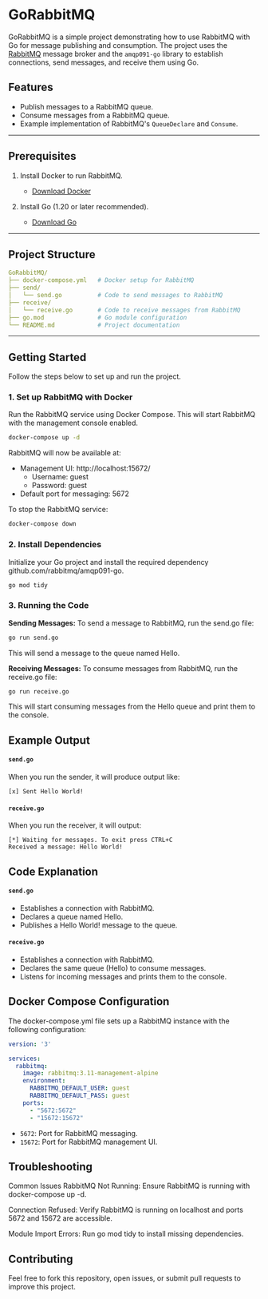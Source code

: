 # GoRabbitMQ

GoRabbitMQ is a simple project demonstrating how to use RabbitMQ with Go for message publishing and consumption. The project uses the [RabbitMQ](https://www.rabbitmq.com/) message broker and the `amqp091-go` library to establish connections, send messages, and receive them using Go.

## Features

- Publish messages to a RabbitMQ queue.
- Consume messages from a RabbitMQ queue.
- Example implementation of RabbitMQ's `QueueDeclare` and `Consume`.

---

## Prerequisites

1. Install Docker to run RabbitMQ.
   - [Download Docker](https://www.docker.com/get-started)

2. Install Go (1.20 or later recommended).
   - [Download Go](https://golang.org/dl/)

---
## Project Structure
```yaml
GoRabbitMQ/
├── docker-compose.yml   # Docker setup for RabbitMQ
├── send/
│   └── send.go          # Code to send messages to RabbitMQ
├── receive/
│   └── receive.go       # Code to receive messages from RabbitMQ
├── go.mod               # Go module configuration
└── README.md            # Project documentation
```
---

## Getting Started

Follow the steps below to set up and run the project.

### 1. Set up RabbitMQ with Docker

Run the RabbitMQ service using Docker Compose. This will start RabbitMQ with the management console enabled.

```bash
docker-compose up -d
```

RabbitMQ will now be available at:

- Management UI: http://localhost:15672/
    - Username: guest
    - Password: guest
- Default port for messaging: 5672

To stop the RabbitMQ service:

```bash
docker-compose down
```

### 2. Install Dependencies
Initialize your Go project and install the required dependency github.com/rabbitmq/amqp091-go.

```bash
go mod tidy
```

### 3. Running the Code
**Sending Messages:**
To send a message to RabbitMQ, run the send.go file:

```bash
go run send.go
```
This will send a message to the queue named Hello.

**Receiving Messages:**
To consume messages from RabbitMQ, run the receive.go file:

```bash
go run receive.go
```
This will start consuming messages from the Hello queue and print them to the console.

## Example Output
#### `send.go`
When you run the sender, it will produce output like:

```plaintext
[x] Sent Hello World!
```
#### `receive.go`
When you run the receiver, it will output:

```plaintext
[*] Waiting for messages. To exit press CTRL+C
Received a message: Hello World!
```

## Code Explanation
#### `send.go`
- Establishes a connection with RabbitMQ.
- Declares a queue named Hello.
- Publishes a Hello World! message to the queue.

#### `receive.go`
- Establishes a connection with RabbitMQ.
- Declares the same queue (Hello) to consume messages.
- Listens for incoming messages and prints them to the console.

## Docker Compose Configuration
The docker-compose.yml file sets up a RabbitMQ instance with the following configuration:

```yaml
version: '3'

services:
  rabbitmq:
    image: rabbitmq:3.11-management-alpine
    environment:
      RABBITMQ_DEFAULT_USER: guest
      RABBITMQ_DEFAULT_PASS: guest
    ports:
      - "5672:5672"
      - "15672:15672"
```

- `5672`: Port for RabbitMQ messaging.
- `15672`: Port for RabbitMQ management UI.

## Troubleshooting
Common Issues
RabbitMQ Not Running: Ensure RabbitMQ is running with docker-compose up -d.

Connection Refused: Verify RabbitMQ is running on localhost and ports 5672 and 15672 are accessible.

Module Import Errors: Run go mod tidy to install missing dependencies.

## Contributing
Feel free to fork this repository, open issues, or submit pull requests to improve this project.





